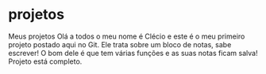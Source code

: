 # projetos
Meus projetos
Olá  a todos o meu nome é Clécio e este é o meu primeiro projeto postado aqui no Git.
Ele trata sobre um bloco de notas, sabe escrever!
O bom dele é que tem várias funções e as suas notas ficam salva!
Projeto está completo.

